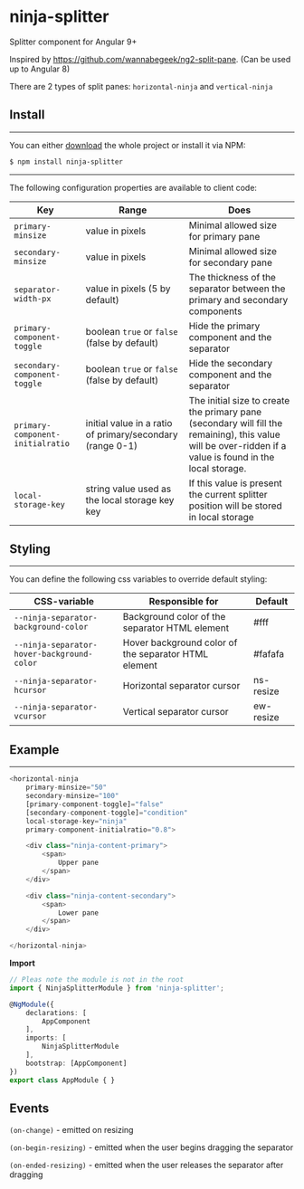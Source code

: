 # ninja-splitter

Splitter component for Angular 9+


Inspired by https://github.com/wannabegeek/ng2-split-pane. (Can be used up to Angular 8)

There are 2 types of split panes: `horizontal-ninja` and `vertical-ninja`

## Install
-------
You can either [download](https://github.com/iSerganov/ninja-splitter/archive/master.zip)
the whole project or install it via NPM:

```bash
$ npm install ninja-splitter
```
-------

The following configuration properties are available to client code:

Key | Range | Does
--- | --- | ---
`primary-minsize` | value in pixels | Minimal allowed size for primary pane
`secondary-minsize` | value in pixels | Minimal allowed size for secondary pane
`separator-width-px` | value in pixels (5 by default) | The thickness of the separator between the primary and secondary components
`primary-component-toggle` | boolean `true` or `false` (false by default) | Hide the primary component and the separator
`secondary-component-toggle` | boolean `true` or `false` (false by default) | Hide the secondary component and the separator
`primary-component-initialratio` | initial value in a ratio of primary/secondary (range 0-1) | The initial size to create the primary pane (secondary will fill the remaining), this value will be over-ridden if a value is found in the local storage.
`local-storage-key` | string value used as the local storage key key  | If this value is present the current splitter position will be stored in local storage


## Styling
-------
You can define the following css variables to override default styling:

CSS-variable | Responsible for | Default
--- | --- | ---
`--ninja-separator-background-color` | Background color of the separator HTML element | #fff
`--ninja-separator-hover-background-color` | Hover background color of the separator HTML element | #fafafa
`--ninja-separator-hcursor` | Horizontal separator cursor | ns-resize
`--ninja-separator-vcursor` | Vertical separator cursor | ew-resize

## Example
-------
```javascript
<horizontal-ninja
    primary-minsize="50"
    secondary-minsize="100"
    [primary-component-toggle]="false"
    [secondary-component-toggle]="condition"
    local-storage-key="ninja"
    primary-component-initialratio="0.8">

    <div class="ninja-content-primary">
        <span>
            Upper pane
        </span>
    </div>

    <div class="ninja-content-secondary">
        <span>
            Lower pane
        </span>
    </div>

</horizontal-ninja>

```
**Import**
```typescript
// Pleas note the module is not in the root
import { NinjaSplitterModule } from 'ninja-splitter';

@NgModule({
    declarations: [
        AppComponent
    ],
    imports: [
        NinjaSplitterModule
    ],
    bootstrap: [AppComponent]
})
export class AppModule { }
```

## Events

`(on-change)` - emitted on resizing

`(on-begin-resizing)` - emitted when the user begins dragging the separator

`(on-ended-resizing)` - emitted when the user releases the separator after dragging

